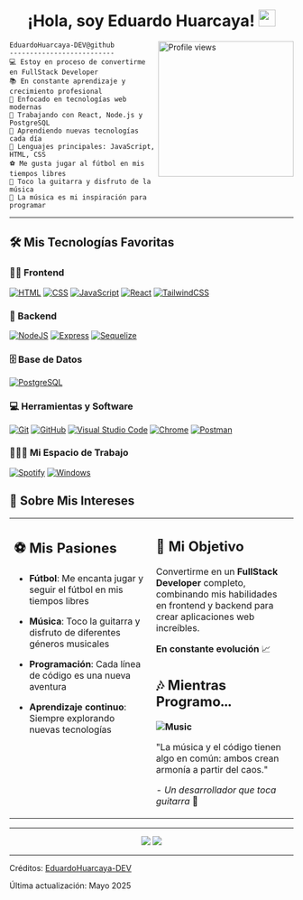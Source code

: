 <h1 align="center">
¡Hola, soy Eduardo Huarcaya! 
<img src="https://media.giphy.com/media/hvRJCLFzcasrR4ia7z/giphy.gif" width="30"></h1>

 <img src="https://i.pinimg.com/474x/47/24/3b/47243b4838113bce92b7e633cd88137f.jpg" alt="Profile views" align='right' width="240"/> 




```
EduardoHuarcaya-DEV@github
--------------------------
💻 Estoy en proceso de convertirme en FullStack Developer
📚 En constante aprendizaje y crecimiento profesional
🚀 Enfocado en tecnologías web modernas
🔭 Trabajando con React, Node.js y PostgreSQL
🌱 Aprendiendo nuevas tecnologías cada día
🌟 Lenguajes principales: JavaScript, HTML, CSS
⚽ Me gusta jugar al fútbol en mis tiempos libres
🎸 Toco la guitarra y disfruto de la música
🎵 La música es mi inspiración para programar
```
<hr>

## 🛠️ Mis Tecnologías Favoritas

### 👨‍💻 Frontend

<p>
    <a href="#"><img alt="HTML" src="https://img.shields.io/badge/HTML%20-%23E34F26.svg?logo=html5&logoColor=white"></a>
    <a href="#"><img alt="CSS" src="https://img.shields.io/badge/CSS%20-%231572B6.svg?logo=css3&logoColor=white"></a>
    <a href="#"><img alt="JavaScript" src="https://img.shields.io/badge/JavaScript%20-%23F7DF1E.svg?logo=javascript&logoColor=black"></a>
    <a href="#"><img alt="React" src="https://img.shields.io/badge/React-20232A?style=for-the-badge&logo=react&logoColor=61DAFB"></a>
    <a href="#"><img alt="TailwindCSS" src="https://img.shields.io/badge/Tailwind_CSS-38B2AC?style=for-the-badge&logo=tailwind-css&logoColor=white"></a>
</p>

### 🔧 Backend

<p>
    <a href="#"><img alt="NodeJS" src="https://img.shields.io/badge/Node.js%20-%2343853D.svg?logo=node.js&logoColor=white"></a>
    <a href="#"><img alt="Express" src="https://img.shields.io/badge/Express.js-404D59?style=for-the-badge&logo=express&logoColor=white"></a>
    <a href="#"><img alt="Sequelize" src="https://img.shields.io/badge/Sequelize-52B0E7?style=for-the-badge&logo=Sequelize&logoColor=white"></a>
</p>

### 🗄️ Base de Datos

<p>
    <a href="#"><img alt="PostgreSQL" src="https://img.shields.io/badge/PostgreSQL-316192?style=for-the-badge&logo=postgresql&logoColor=white"></a>
</p>

### 💻 Herramientas y Software

<p>
    <a href="#"><img alt="Git" src="https://img.shields.io/badge/Git%20-%23F05033.svg?logo=git&logoColor=white"></a>
    <a href="#"><img alt="GitHub" src="https://img.shields.io/badge/GitHub-%23121011.svg?logo=github&logoColor=white"></a>
    <a href="#"><img alt="Visual Studio Code" src="https://img.shields.io/badge/Visual%20Studio%20Code-0078d7.svg?logo=visual-studio-code&logoColor=white"></a>
    <a href="#"><img alt="Chrome" src="https://img.shields.io/badge/Chrome-3DDC84?logo=google-chrome&logoColor=white"></a>
    <a href="#"><img alt="Postman" src="https://img.shields.io/badge/Postman-FF6C37?logo=postman&logoColor=white"></a>
</p>

### 👨🏽‍💻 Mi Espacio de Trabajo
<p>
    <a href="#"><img alt="Spotify" src="https://img.shields.io/badge/Spotify-1ED760?&style=for-the-badge&logo=spotify&logoColor=white"></a>
    <a href="#"><img alt="Windows" src="https://img.shields.io/badge/Windows-0078D6?style=for-the-badge&logo=windows&logoColor=white"></a>
</p>

## 🎯 Sobre Mis Intereses

<table style="border: none">
  <tr>
  <td width="50%" valign="top">

## ⚽ Mis Pasiones

- **Fútbol**: Me encanta jugar y seguir el fútbol en mis tiempos libres
- **Música**: Toco la guitarra y disfruto de diferentes géneros musicales
- **Programación**: Cada línea de código es una nueva aventura
- **Aprendizaje continuo**: Siempre explorando nuevas tecnologías

  </td>
  <td width="50%" valign="top">

## 🚀 Mi Objetivo

Convertirme en un **FullStack Developer** completo, combinando mis habilidades en frontend y backend para crear aplicaciones web increíbles.

**En constante evolución** 📈

## 🎶 Mientras Programo...

**<img alt="Music" src="https://img.shields.io/badge/Coding%20with-Music-1abc9c.svg">**

"La música y el código tienen algo en común: ambos crean armonía a partir del caos."

*- Un desarrollador que toca guitarra* 🎸

  </td>
  </tr>
</table>

---

<p align="center">
  <img src="https://img.shields.io/badge/From-Peru-yellow.svg">
  <img src="https://img.shields.io/badge/Keep-Coding-blue.svg">
</p>

------
Créditos: [EduardoHuarcaya-DEV](https://github.com/EduardoHuarcaya-DEV)

Última actualización: Mayo 2025
